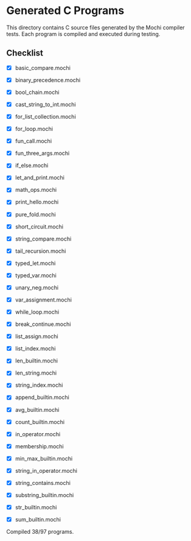 # Generated C Programs

This directory contains C source files generated by the Mochi compiler tests.
Each program is compiled and executed during testing.

## Checklist

- [x] basic_compare.mochi
- [x] binary_precedence.mochi
- [x] bool_chain.mochi
- [x] cast_string_to_int.mochi
- [x] for_list_collection.mochi
- [x] for_loop.mochi
- [x] fun_call.mochi
- [x] fun_three_args.mochi
- [x] if_else.mochi
- [x] let_and_print.mochi
- [x] math_ops.mochi
- [x] print_hello.mochi
- [x] pure_fold.mochi
- [x] short_circuit.mochi
- [x] string_compare.mochi
- [x] tail_recursion.mochi
- [x] typed_let.mochi
- [x] typed_var.mochi
- [x] unary_neg.mochi
- [x] var_assignment.mochi
- [x] while_loop.mochi
- [x] break_continue.mochi
- [x] list_assign.mochi
- [x] list_index.mochi
- [x] len_builtin.mochi
- [x] len_string.mochi
- [x] string_index.mochi

- [x] append_builtin.mochi
- [x] avg_builtin.mochi
- [x] count_builtin.mochi
- [x] in_operator.mochi
- [x] membership.mochi
- [x] min_max_builtin.mochi
- [x] string_in_operator.mochi
- [x] string_contains.mochi
- [x] substring_builtin.mochi
- [x] str_builtin.mochi
- [x] sum_builtin.mochi

Compiled 38/97 programs.
